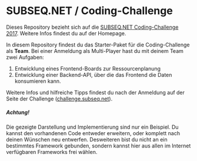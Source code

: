 # SUBSEQ.NET / Coding-Challenge

Dieses Repository bezieht sich auf die [SUBSEQ.NET Coding-Challenge 2017](https://challenge.subseq.net). Weitere Infos findest du auf der Homepage.

In diesem Repository findest du das Starter-Paket für die Coding-Challenge als **Team**. Bei einer Anmeldung als Multi-Player hast du mit deinem Team zwei Aufgaben:

1. Entwicklung eines Frontend-Boards zur Ressourcenplanung
2. Entwicklung einer Backend-API, über die das Frontend die Daten konsumieren kann.

Weitere Infos und hilfreiche Tipps findest du nach der Anmeldung auf der Seite der Challenge ([challenge.subseq.net](https://challenge.subseq.net)).

##### Achtung!

Die gezeigte Darstellung und Implementierung sind nur ein Beispiel. Du kannst den vorhandenen Code entweder erweitern, oder komplett nach deinen Wünschen neu entwerfen. Desweiteren bist du nicht an ein bestimmtes Framework gebunden, sondern kannst hier aus allen im Internet verfügbaren Frameworks frei wählen.